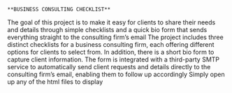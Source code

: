     **BUSINESS CONSULTING CHECKLIST**

The goal of this project is to make it easy for clients to share their needs and details through simple checklists and a quick bio form that sends everything straight to the consulting firm’s email
The project includes three distinct checklists for a business consulting firm, each offering different options for clients to select from.
In addition, there is a short bio form to capture client information.
The form is integrated with a third-party SMTP service to automatically send client requests and details directly to the consulting firm’s email, enabling them to follow up accordingly
Simply open up any of the html files to display
